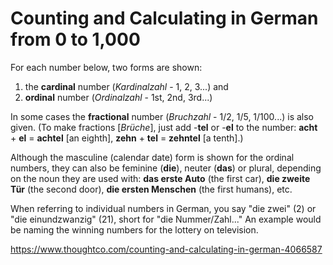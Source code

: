 # Counting and Calculating in German from 0 to 1,000



For each number below, two forms are shown:

1. the **cardinal** number (*Kardinalzahl* - 1, 2, 3...) and
2. **ordinal** number (*Ordinalzahl* - 1st, 2nd, 3rd...)

In some cases the **fractional** number (*Bruchzahl* - 1/2, 1/5, 1/100...) is also given. (To make fractions [*Brüche*], just add -**tel** or -**el** to the number: **acht** + **el** = **achtel** [an eighth], **zehn** + **tel** = **zehntel** [a tenth].)

Although the masculine (calendar date) form is shown for the ordinal numbers, they can also be feminine (**die**), neuter (**das**) or plural, depending on the noun they are used with: **das erste Auto** (the first car), **die zweite Tür** (the second door), **die ersten Menschen** (the first humans), etc.

When referring to individual numbers in German, you say "die zwei" (2) or "die einundzwanzig" (21), short for "die Nummer/Zahl..." An example would be naming the winning numbers for the lottery on television.





https://www.thoughtco.com/counting-and-calculating-in-german-4066587
